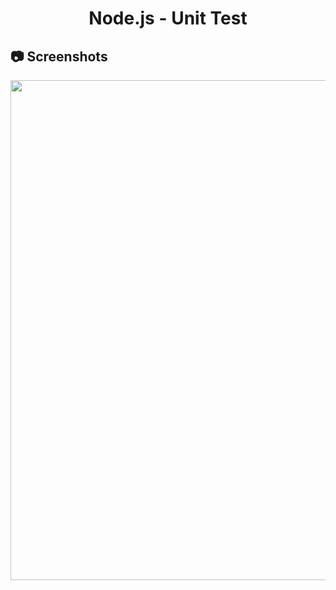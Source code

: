 <h1 align="center">
   Node.js - Unit Test
</h1>

<h2>
📷 Screenshots
</h2>

<p align="center">
  <img src="https://github.com/ozkannbuyuk/nodejs-exercises/assets/111967202/3020eb3e-eb51-4409-bccf-74fcdd8572d8" width="800" />
</p>

